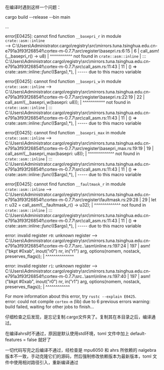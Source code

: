 在编译时遇到这样一个问题：

cargo build --release --bin main 

...

error[E0425]: cannot find function `__basepri_r` in module `crate::asm::inline`                                                                                    
  --> C:\Users\Administrator\.cargo\registry\src\mirrors.tuna.tsinghua.edu.cn-e791a3f93f26854f\cortex-m-0.7.7\src\register\basepri.rs:6:15
   |
6  |     call_asm!(__basepri_r() -> u8)
   |               ^^^^^^^^^^^ not found in `crate::asm::inline`
   |
  ::: C:\Users\Administrator\.cargo\registry\src\mirrors.tuna.tsinghua.edu.cn-e791a3f93f26854f\cortex-m-0.7.7\src\call_asm.rs:11:43
   |
11 |                 () => crate::asm::inline::$func($($args),*),
   |                                           ----- due to this macro variable

error[E0425]: cannot find function `__basepri_w` in module `crate::asm::inline`
  --> C:\Users\Administrator\.cargo\registry\src\mirrors.tuna.tsinghua.edu.cn-e791a3f93f26854f\cortex-m-0.7.7\src\register\basepri.rs:22:19
   |
22 |         call_asm!(__basepri_w(basepri: u8));
   |                   ^^^^^^^^^^^ not found in `crate::asm::inline`
   |
  ::: C:\Users\Administrator\.cargo\registry\src\mirrors.tuna.tsinghua.edu.cn-e791a3f93f26854f\cortex-m-0.7.7\src\call_asm.rs:11:43
   |
11 |                 () => crate::asm::inline::$func($($args),*),
   |                                           ----- due to this macro variable

error[E0425]: cannot find function `__basepri_max` in module `crate::asm::inline`
  --> C:\Users\Administrator\.cargo\registry\src\mirrors.tuna.tsinghua.edu.cn-e791a3f93f26854f\cortex-m-0.7.7\src\register\basepri_max.rs:19:19
   |
19 |         call_asm!(__basepri_max(basepri: u8));
   |                   ^^^^^^^^^^^^^ not found in `crate::asm::inline`
   |
  ::: C:\Users\Administrator\.cargo\registry\src\mirrors.tuna.tsinghua.edu.cn-e791a3f93f26854f\cortex-m-0.7.7\src\call_asm.rs:11:43
   |
11 |                 () => crate::asm::inline::$func($($args),*),
   |                                           ----- due to this macro variable

error[E0425]: cannot find function `__faultmask_r` in module `crate::asm::inline`
  --> C:\Users\Administrator\.cargo\registry\src\mirrors.tuna.tsinghua.edu.cn-e791a3f93f26854f\cortex-m-0.7.7\src\register\faultmask.rs:29:28
   |
29 |     let r: u32 = call_asm!(__faultmask_r() -> u32);
   |                            ^^^^^^^^^^^^^ not found in `crate::asm::inline`
   |
  ::: C:\Users\Administrator\.cargo\registry\src\mirrors.tuna.tsinghua.edu.cn-e791a3f93f26854f\cortex-m-0.7.7\src\call_asm.rs:11:43
   |
11 |                 () => crate::asm::inline::$func($($args),*),
   |                                           ----- due to this macro variable

error: invalid register `r0`: unknown register
   --> C:\Users\Administrator\.cargo\registry\src\mirrors.tuna.tsinghua.edu.cn-e791a3f93f26854f\cortex-m-0.7.7\src\..\asm\inline.rs:197:24
    |
197 |     asm!("bkpt #0xab", inout("r0") nr, in("r1") arg, options(nomem, nostack, preserves_flags));
    |                        ^^^^^^^^^^^^^^

error: invalid register `r1`: unknown register
   --> C:\Users\Administrator\.cargo\registry\src\mirrors.tuna.tsinghua.edu.cn-e791a3f93f26854f\cortex-m-0.7.7\src\..\asm\inline.rs:197:40
    |
197 |     asm!("bkpt #0xab", inout("r0") nr, in("r1") arg, options(nomem, nostack, preserves_flags));
    |                                        ^^^^^^^^^^^^

For more information about this error, try `rustc --explain E0425`.                                                                                                
error: could not compile `cortex-m` (lib) due to 6 previous errors
warning: build failed, waiting for other jobs to finish...


仔细检查之后发现，是忘记复制.cargo文件夹了。复制其在本目录之后，编译通过。

在编译ahrs时不通过，原因是默认使用std环境，toml 文件中加上 default-features = false 就好了

一切代码写完之后编译不通过，经检查是 mpu6050 和 ahrs 所依赖的 nalgebra 版本不一致，手动克隆它们的源码，然后强制修改依赖版本为最新版本，toml 文件中使用相对路径引入，重新编译通过

